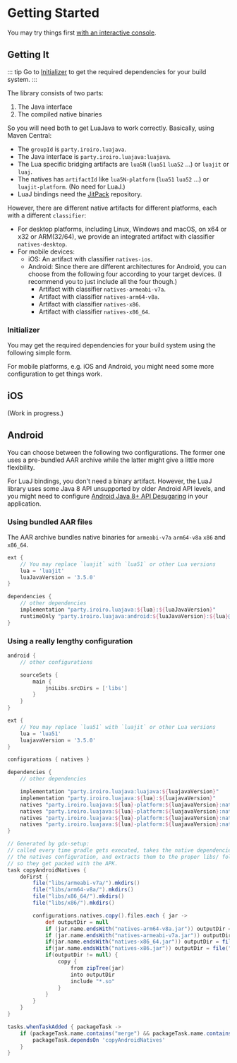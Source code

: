 # Getting Started

You may try things first [with an interactive console](./console.md).

## Getting It

::: tip
Go to [Initializer](#initializer) to get the required dependencies for your build system.
:::

The library consists of two parts:

1. The Java interface
2. The compiled native binaries

So you will need both to get LuaJava to work correctly. Basically, using Maven Central:

- The `groupId` is `party.iroiro.luajava`.
- The Java interface is `party.iroiro.luajava:luajava`.
- The Lua specific bridging artifacts are `lua5N` (`lua51` `lua52` ...) or `luajit` or `luaj`.
- The natives has `artifactId` like `lua5N-platform` (`lua51` `lua52` ...) or `luajit-platform`. (No need for LuaJ.)
- LuaJ bindings need the [JitPack](https://jitpack.io/) repository.

However, there are different native artifacts for different platforms, each with a different `classifier`:

- For desktop platforms, including Linux, Windows and macOS, on x64 or x32 or ARM(32/64), we provide an integrated
  artifact with classifier `natives-desktop`.
- For mobile devices:
    - iOS: An artifact with classifier `natives-ios`.
    - Android: Since there are different architectures for Android, you can choose from the following four according to
      your target devices. (I recommend you to just include all the four though.)
        - Artifact with classifier `natives-armeabi-v7a`.
        - Artifact with classifier `natives-arm64-v8a`.
        - Artifact with classifier `natives-x86`.
        - Artifact with classifier `natives-x86_64`.

### Initializer

You may get the required dependencies for your build system using the following simple form.

For mobile platforms, e.g. iOS and Android, you might need some more configuration
to get things work.

<Matrix/>

## iOS

(Work in progress.)

## Android

You can choose between the following two configurations. The former one uses a pre-bundled AAR archive while the latter
might give a little more flexibility.

For LuaJ bindings, you don't need a binary artifact.
However, the LuaJ library uses some Java 8 API unsupported by older Android API levels,
and you might need to configure [Android Java 8+ API Desugaring](https://developer.android.com/studio/write/java8-support#library-desugaring) in your application.

### Using bundled AAR files

The AAR archive bundles native binaries for `armeabi-v7a` `arm64-v8a` `x86` and `x86_64`.

```groovy
ext {
    // You may replace `luajit` with `lua51` or other Lua versions
    lua = 'luajit'
    luaJavaVersion = '3.5.0'
}

dependencies {
    // other dependencies
    implementation "party.iroiro.luajava:${lua}:${luaJavaVersion}"
    runtimeOnly "party.iroiro.luajava:android:${luaJavaVersion}:${lua}@aar"
}
```

### Using a really lengthy configuration

```groovy
android {
    // other configurations

    sourceSets {
        main {
            jniLibs.srcDirs = ['libs']
        }
    }
}

ext {
    // You may replace `lua51` with `luajit` or other Lua versions
    lua = 'lua51'
    luajavaVersion = '3.5.0'
}

configurations { natives }

dependencies {
    // other dependencies

    implementation "party.iroiro.luajava:luajava:${luajavaVersion}"
    implementation "party.iroiro.luajava:${lua}:${luajavaVersion}"
    natives "party.iroiro.luajava:${lua}-platform:${luajavaVersion}:natives-armeabi-v7a"
    natives "party.iroiro.luajava:${lua}-platform:${luajavaVersion}:natives-arm64-v8a"
    natives "party.iroiro.luajava:${lua}-platform:${luajavaVersion}:natives-x86"
    natives "party.iroiro.luajava:${lua}-platform:${luajavaVersion}:natives-x86_64"
}

// Generated by gdx-setup:
// called every time gradle gets executed, takes the native dependencies of
// the natives configuration, and extracts them to the proper libs/ folders
// so they get packed with the APK.
task copyAndroidNatives {
    doFirst {
        file("libs/armeabi-v7a/").mkdirs()
        file("libs/arm64-v8a/").mkdirs()
        file("libs/x86_64/").mkdirs()
        file("libs/x86/").mkdirs()

        configurations.natives.copy().files.each { jar ->
            def outputDir = null
            if (jar.name.endsWith("natives-arm64-v8a.jar")) outputDir = file("libs/arm64-v8a")
            if (jar.name.endsWith("natives-armeabi-v7a.jar")) outputDir = file("libs/armeabi-v7a")
            if(jar.name.endsWith("natives-x86_64.jar")) outputDir = file("libs/x86_64")
            if(jar.name.endsWith("natives-x86.jar")) outputDir = file("libs/x86")
            if(outputDir != null) {
                copy {
                    from zipTree(jar)
                    into outputDir
                    include "*.so"
                }
            }
        }
    }
}

tasks.whenTaskAdded { packageTask ->
    if (packageTask.name.contains("merge") && packageTask.name.contains("JniLibFolders")) {
        packageTask.dependsOn 'copyAndroidNatives'
    }
}
```
